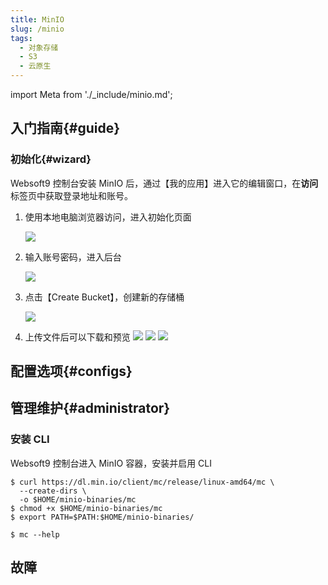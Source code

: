 ```yaml
---
title: MinIO
slug: /minio
tags:
  - 对象存储
  - S3
  - 云原生
---
```


import Meta from './_include/minio.md';

<Meta name="meta" />

## 入门指南{#guide}

### 初始化{#wizard}

Websoft9 控制台安装 MinIO 后，通过【我的应用】进入它的编辑窗口，在**访问**标签页中获取登录地址和账号。  

1. 使用本地电脑浏览器访问，进入初始化页面

   ![](https://libs.websoft9.com/Websoft9/DocsPicture/en/minio/minio-login-websoft9.png)

2. 输入账号密码，进入后台

   ![](https://libs.websoft9.com/Websoft9/DocsPicture/en/minio/minio-main-websoft9.png)

3. 点击【Create Bucket】，创建新的存储桶

   ![](https://libs.websoft9.com/Websoft9/DocsPicture/en/minio/minio-bucket-websoft9.png)

4. 上传文件后可以下载和预览
   ![](https://libs.websoft9.com/Websoft9/DocsPicture/en/minio/minio-upload-websoft9.png)
   ![](https://libs.websoft9.com/Websoft9/DocsPicture/en/minio/minio-preview-websoft9.png)
   ![](https://libs.websoft9.com/Websoft9/DocsPicture/en/minio/minio-show-websoft9.png)

## 配置选项{#configs}
## 管理维护{#administrator}

### 安装 CLI

Websoft9 控制台进入 MinIO 容器，安装并启用 CLI
```
$ curl https://dl.min.io/client/mc/release/linux-amd64/mc \
  --create-dirs \
  -o $HOME/minio-binaries/mc
$ chmod +x $HOME/minio-binaries/mc
$ export PATH=$PATH:$HOME/minio-binaries/

$ mc --help    
```

## 故障